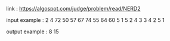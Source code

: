 link :
https://algospot.com/judge/problem/read/NERD2

input example :
2
4
72 50
57 67
74 55
64 60
5
1 5
2 4
3 3
4 2
5 1

output example :
8
15
